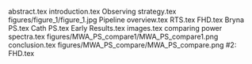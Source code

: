 abstract.tex
introduction.tex
Observing strategy.tex
figures/figure_1/figure_1.jpg
Pipeline overview.tex
RTS.tex
FHD.tex
Bryna PS.tex
Cath PS.tex
Early Results.tex
images.tex
comparing power spectra.tex
figures/MWA_PS_compare1/MWA_PS_compare1.png
conclusion.tex
figures/MWA_PS_compare/MWA_PS_compare.png
#2: FHD.tex
